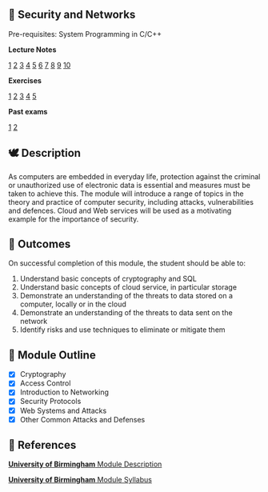 ## 🔐 Security and Networks

Pre-requisites: System Programming in C/C++

**Lecture Notes**

[1](./01-Introduction)	[2](./02-SymmetricKeyCryptography)	[3](./03-PublicKeyCryptography)	[4](./04-HashFunctionAndAccessControl)	[5](./05-NetworkingAndSecurityProtocols)	[6](./06-TLSAndTor)	[7](./07-AutomatedProtocolVerification)	[8](./08-WebAttack)	[9](./09-ReverseEngineering)	[10](./10-MemoryBasedAttacks)

**Exercises**

[1](./exercises/Ex1.pdf)	[2](./exercises/Ex2.pdf)	[3](./exercises/Ex3.pdf)	[4](./exercises/Ex4.pdf)	[5](./exercises/Ex5.pdf)

**Past exams**

[1](./pastExams/PastExamQuestions1.pdf)	[2](./pastExams/PastExamQuestions2.pdf)

## 🕊 Description

As computers are embedded in everyday life, protection against the criminal or unauthorized use of electronic data is essential and measures must be taken to achieve this. The module will introduce a range of topics in the theory and practice of computer security, including attacks, vulnerabilities and defences. Cloud and Web services will be used as a motivating example for the importance of security.

## 🎯 Outcomes

On successful completion of this module, the student should be able to:

1. Understand basic concepts of cryptography and SQL
2. Understand basic concepts of cloud service, in particular storage
3. Demonstrate an understanding of the threats to data stored on a computer, locally or in the cloud
4. Demonstrate an understanding of the threats to data sent on the network
5. Identify risks and use techniques to eliminate or mitigate them

## 📌 Module Outline

- [x] Cryptography
- [x] Access Control
- [x] Introduction to Networking
- [x] Security Protocols
- [x] Web Systems and Attacks
- [x] Other Common Attacks and Defenses

## 📙 References

[**University of Birmingham** Module Description](https://www.cs.bham.ac.uk/internal/modules/2019/06-30195/mds)

[**University of Birmingham** Module Syllabus](https://www.cs.bham.ac.uk/internal/modules/2019/06-30195/)

